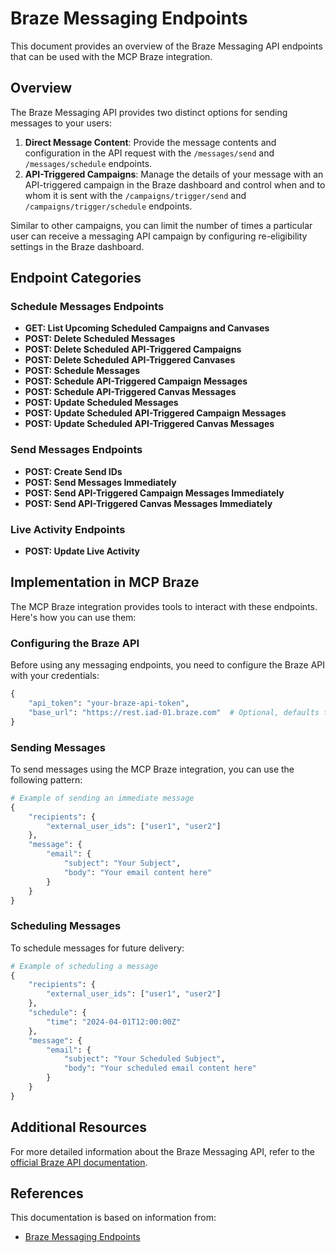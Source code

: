 # Braze Messaging Endpoints

This document provides an overview of the Braze Messaging API endpoints that can be used with the MCP Braze integration.

## Overview

The Braze Messaging API provides two distinct options for sending messages to your users:

1. **Direct Message Content**: Provide the message contents and configuration in the API request with the `/messages/send` and `/messages/schedule` endpoints.
2. **API-Triggered Campaigns**: Manage the details of your message with an API-triggered campaign in the Braze dashboard and control when and to whom it is sent with the `/campaigns/trigger/send` and `/campaigns/trigger/schedule` endpoints.

Similar to other campaigns, you can limit the number of times a particular user can receive a messaging API campaign by configuring re-eligibility settings in the Braze dashboard.

## Endpoint Categories

### Schedule Messages Endpoints

- **GET: List Upcoming Scheduled Campaigns and Canvases**
- **POST: Delete Scheduled Messages**
- **POST: Delete Scheduled API-Triggered Campaigns**
- **POST: Delete Scheduled API-Triggered Canvases**
- **POST: Schedule Messages**
- **POST: Schedule API-Triggered Campaign Messages**
- **POST: Schedule API-Triggered Canvas Messages**
- **POST: Update Scheduled Messages**
- **POST: Update Scheduled API-Triggered Campaign Messages**
- **POST: Update Scheduled API-Triggered Canvas Messages**

### Send Messages Endpoints

- **POST: Create Send IDs**
- **POST: Send Messages Immediately**
- **POST: Send API-Triggered Campaign Messages Immediately**
- **POST: Send API-Triggered Canvas Messages Immediately**

### Live Activity Endpoints

- **POST: Update Live Activity**

## Implementation in MCP Braze

The MCP Braze integration provides tools to interact with these endpoints. Here's how you can use them:

### Configuring the Braze API

Before using any messaging endpoints, you need to configure the Braze API with your credentials:

```python
{
    "api_token": "your-braze-api-token",
    "base_url": "https://rest.iad-01.braze.com"  # Optional, defaults to US-01 instance
}
```

### Sending Messages

To send messages using the MCP Braze integration, you can use the following pattern:

```python
# Example of sending an immediate message
{
    "recipients": {
        "external_user_ids": ["user1", "user2"]
    },
    "message": {
        "email": {
            "subject": "Your Subject",
            "body": "Your email content here"
        }
    }
}
```

### Scheduling Messages

To schedule messages for future delivery:

```python
# Example of scheduling a message
{
    "recipients": {
        "external_user_ids": ["user1", "user2"]
    },
    "schedule": {
        "time": "2024-04-01T12:00:00Z"
    },
    "message": {
        "email": {
            "subject": "Your Scheduled Subject",
            "body": "Your scheduled email content here"
        }
    }
}
```

## Additional Resources

For more detailed information about the Braze Messaging API, refer to the [official Braze API documentation](https://www.braze.com/docs/api/endpoints/messaging).

## References

This documentation is based on information from:
- [Braze Messaging Endpoints](https://www.braze.com/docs/api/endpoints/messaging)